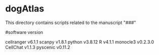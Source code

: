 # dogAtlas

This directory contains scripts related to the manuscript "###"

#software version

cellranger v6.1.1
scanpy v1.8.1
python v3.8.12
R v4.1.1
monocle3 v0.2.3.0
CellChat v1.1.3
pyscenic v0.11.2

